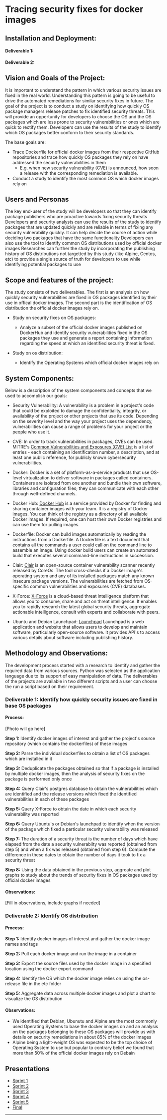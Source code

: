 # Tracing security fixes for docker images

## Installation and Deployment:
#### Deliverable 1:

#### Deliverable 2:

## Vision and Goals of the Project:

It is important to understand the pattern in which various security issues are fixed in the real world. 
Understanding this pattern is going to be useful to drive the automated remediations for similar security fixes in future. The goal of the project is to conduct a study on identifying how quickly OS package managers release patches to fix identified security threats. This will provide an oppertunity for developers to choose the OS and the OS packages which are less prone to security vulnerabilities or ones which are quick to rectify them. Developers can use the results of the study to identify which OS packages better conform to their security standards.

The base goals are:
* Trace Dockerfile for official docker images from their respective GitHub repositories and trace how quickly OS packages they rely on have addressed the secuirty vulnerabilities in them
	* E.g. when new security vulnerability (CVE) is announced, how soon a release with the corresponding remediation is available. 
* Conduct a study to identify the most common OS which docker images rely on

## Users and Personas

The key end-user of the study will be developers so that they can identify package publishers who are proactive towards fixing security threats
Developers and security analysts can use the results of the study to identify packages that are updated quickly and are reliable in terms of fixing any security vulnerability quickly. It can help decide the course of action while deciding two packages that have the same functionality
Developers can also use the tool to identify common OS distributions used by official docker images
Researches can further the study by incorporating the publishing history of OS distributions not targetted by this study (like Alpine, Centos, etc) to provide a single source of truth for developers to use while identifying potential packages to use

## Scope and features of the project:

The study consists of two deliverables. The first is an analysis on how quickly security vulnerabilities are fixed in OS packages identified by their use in offical docker images. The second part is the identification of OS distribution the official docker images rely on.
* Study on security fixes on OS packages:
	* Analyze a subset of the official docker images published on DockerHub and identify security vulnerabilities fixed in the OS packages they use and generate a report containing information regarding the speed at which an identified security threat is fixed.

* Study on os distribution:
	* Identify the Operating Systems which official docker images rely on

## System Components:

Below is a description of the system components and concepts that we used to accomplish our goals:

* Security Vulnerability: A vulnerability is a problem in a project's code that could be exploited to damage the confidentiality, integrity, or availability of the project or other projects that use its code. Depending on the severity level and the way your project uses the dependency, vulnerabilities can cause a range of problems for your project or the people who use it.

* CVE: In order to track vulnerabilities in packages, CVEs can be used. MITRE's [Common Vulnerabilities and Exposures (CVE) List](https://cve.mitre.org/) is a list of entries - each containing an identification number, a description, and at least one public reference, for publicly known cybersecurity vulnerabilities.

* Docker: Docker is a set of platform-as-a-service products that use OS-level virtualization to deliver software in packages called containers. Containers are isolated from one another and bundle their own software, libraries and configuration files; they can communicate with each other through well-defined channels.

* Docker Hub: [Docker Hub](https://docs.docker.com/docker-hub/) is a service provided by Docker for finding and sharing container images with your team. It is a registry of Docker images. You can think of the registry as a directory of all available Docker images. If required, one can host their own Docker registries and can use them for pulling images.

* Dockerfile: Docker can build images automatically by reading the instructions from a Dockerfile. A Dockerfile is a text document that contains all the commands a user could call on the command line to assemble an image. Using docker build users can create an automated build that executes several command-line instructions in succession.

* Clair:  [Clair](https://github.com/coreos/clair) is an open-source container vulnerability scanner recently released by CoreOs. The tool cross-checks if a Docker image's operating system and any of its installed packages match any known insecure package versions. The vulnerabilities are fetched from OS-specific common vulnerabilities and exposures (CVE) databases.

* X-Force: [X-Force](https://www.ibm.com/security/services/ibm-x-force-incident-response-and-intelligence) is a cloud-based threat intelligence platform that allows you to consume, share and act on threat intelligence. It enables you to rapidly research the latest global security threats, aggregate actionable intelligence, consult with experts and collaborate with peers.

* Ubuntu and Debian Launchpad: [Launchpad](https://launchpad.net) Launchpad is a web application and website that allows users to develop and maintain software, particularly open-source software. It provides API's to access various details about software including publishing history.

## Methodology and Observations:

The development process started with a research to identify and gather the required data from various sources. Python was selected as the application language due to its support of easy manipulation of data. The deliverables of the projects are available in two different scripts and a user can choose the run a script based on their requirement.

### Deliverable 1: Identify how quickly security issues are fixed in base OS packages

#### Process: 
[Photo will go here]

**Step 1:** Identify docker images of interest and gather the project's source repository (which contains the dockerfiles) of these images

**Step 2:** Parse the individual dockerfiles to obtain a list of OS packages which are installed in it

**Step 3:** Deduplicate the packages obtained so that if a package is installed by multiple docker images, then the analysis of security fixes on the package is performed only once

**Step 4:** Query Clair's postgres database to obtain the vulnerabilities which are identified and the release versions which fixed the identified vulnerabilities in each of these packages

**Step 5:** Query X-Force to obtain the date in which each security vulnerability was reported

**Step 6:** Query Ubuntu's or Debian's launchpad to identify when the version of the package which fixed a particular security vulnerability was released

**Step 7:** The duration of a security threat is the number of days which have elapsed from the date a security vulnerabilty was reported (obtained from step 5) and when a fix was released (obtained from step 6). Compute the difference in these dates to obtain the number of days it took to fix a security threat

**Step 8:** Using the data obtained in the previous step, aggreate and plot graphs to study about the trends of security fixes in OS packages used by official docker images

#### Observations:

[Fill in observations, include graphs if needed]

### Deliverable 2: Identify OS distribution
#### Process:

**Step 1:** Identify docker images of interest and gather the docker image names and tags

**Step 2:** Pull each docker image and run the image in a container

**Step 3:** Export the source files used by the docker image in a specified location using the docker export command

**Step 4:** Identify the OS which the docker image relies on using the os-release file in the etc folder

**Step 5:** Aggregate data across multiple docker images and plot a chart to visualize the OS distribution

#### Observations:
 * We identified that Debian, Ubunutu and Alpine are the most commonly used Operating Systems to base the docker images on and an analysis on the packages belonging to these OS packages will provide us with details on security remediations in about 85% of the docker images
 * Alpine being a light-weight OS was expected to be the top choice of Operating System to use but popular to contrary belief we found that more than 50% of the official docker images rely on Debain

## Presentations

* [Sprint 1](https://docs.google.com/presentation/d/1u_rIKK8wvnD7Xvt3UBjcM73yTEVpwdkq6YXQhtvllKQ)
* [Sprint 2](https://docs.google.com/presentation/d/1g8OgQm3UC-3eg0PtpMjehUXxjZoMXTra6UJSPKpe8sg)
* [Sprint 3](https://docs.google.com/presentation/d/1nO3L1yo2AQMYrWhZjRftRH6G1ljoQjPp54FURNxAFJ8)
* [Sprint 4](https://docs.google.com/presentation/d/138kz-S86585wOn3MGHJQFPMt40wDxpc5-HM6qvw6NRQ)
* [Sprint 5](https://docs.google.com/presentation/d/1AK94dqiRsv9oadfjd2UsOvm9WsR1RbAyVLnNqvT9lOY)
* [Final](https://docs.google.com/presentation/d/1reov-Rw80hjlXjbuajsBP3rjXAhRqoLQ9E2BKuOR-j0)
____________

